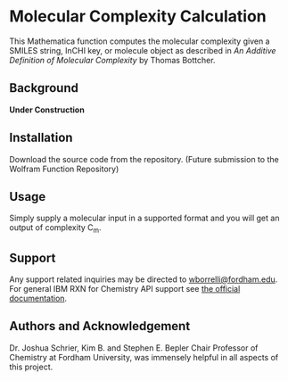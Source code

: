 # Molecular Complexity Calculation 

This Mathematica function computes the molecular complexity given a SMILES string, InCHI key, or molecule object as described in *An Additive Definition of Molecular Complexity* by Thomas Bottcher.

## Background
__Under Construction__

## Installation

Download the source code from the repository. (Future submission to the Wolfram Function Repository)

## Usage
Simply supply a molecular input in a supported format and you will get an output of complexity C<sub>m</sub>.

## Support
Any support related inquiries may be directed to wborrelli@fordham.edu. For general IBM RXN for Chemistry API support see [the official documentation](https://rxn.res.ibm.com/wp-content/uploads/2020/04/ibm_rxn_api_v2.pdf).

## Authors and Acknowledgement
Dr. Joshua Schrier, Kim B. and Stephen E. Bepler Chair Professor of Chemistry at Fordham University, was immensely helpful in all aspects of this project. 
